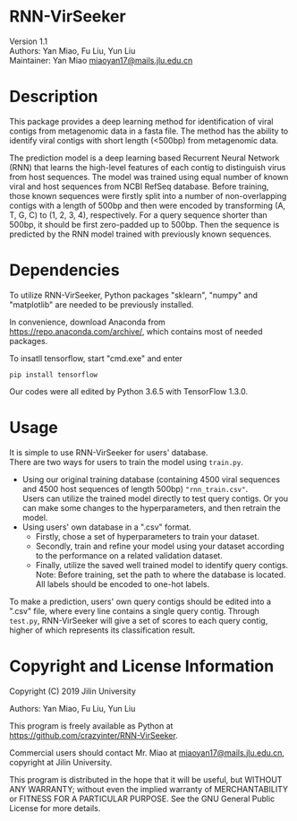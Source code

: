 # RNN-VirSeeker
Version 1.1 <br>
Authors: Yan Miao, Fu Liu, Yun Liu <br>
Maintainer: Yan Miao miaoyan17@mails.jlu.edu.cn 

# Description
This package provides a deep learning method for identification of viral contigs from metagenomic data in a fasta file. The method has the ability to identify viral contigs with short length (<500bp) from metagenomic data.

The prediction model is a deep learning based Recurrent Neural Network (RNN) that learns the high-level features of each contig to distinguish virus from host sequences. The model was trained using equal number of known viral and host sequences from NCBI RefSeq database. Before training, those known sequences were firstly split into a number of non-overlapping contigs with a length of 500bp and then were encoded by transforming (A, T, G, C) to (1, 2, 3, 4), respectively.  For a query sequence shorter than 500bp, it should be first zero-padded up to 500bp. Then the sequence is predicted by the RNN model trained with previously known sequences.

# Dependencies
To utilize RNN-VirSeeker, Python packages "sklearn", "numpy" and "matplotlib" are needed to be previously installed.

In convenience, download Anaconda from https://repo.anaconda.com/archive/, which contains most of needed packages.

To insatll tensorflow, start "cmd.exe" and enter <br>
```
pip install tensorflow
```
Our codes were all edited by Python 3.6.5 with TensorFlow 1.3.0.
# Usage
It is simple to use RNN-VirSeeker for users' database. <br>
There are two ways for users to train the model using `train.py`.
* Using our original training database (containing 4500 viral sequences and 4500 host sequences of length 500bp) `"rnn_train.csv"`. <br>
Users can utilize the trained model directly to test query contigs. Or you can make some changes to the hyperparameters, and then retrain the model.
* Using users' own database in a ".csv" format. <br>
	* Firstly, chose a set of hyperparameters to train your dataset.
	* Secondly, train and refine your model using your dataset according to the performance on a related validation dataset.
	* Finally, utilize the saved well trained model to identify query contigs. 
Note: Before training, set the path to where the database is located. All labels should be encoded to one-hot labels.

To make a prediction, users' own query contigs should be edited into a ".csv" file, where every line contains a single query contig. Through `test.py`, RNN-VirSeeker will give a set of scores to each query contig, higher of which represents its classification result.

# Copyright and License Information
Copyright (C) 2019 Jilin University

Authors: Yan Miao, Fu Liu, Yun Liu

This program is freely available as Python at https://github.com/crazyinter/RNN-VirSeeker.

Commercial users should contact Mr. Miao at miaoyan17@mails.jlu.edu.cn, copyright at Jilin University.

This program is distributed in the hope that it will be useful, but WITHOUT ANY WARRANTY; without even the implied warranty of MERCHANTABILITY or FITNESS FOR A PARTICULAR PURPOSE. See the GNU General Public License for more details.

